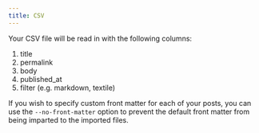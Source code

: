 ```yaml
---
title: CSV
---
```


Your CSV file will be read in with the following columns:

1. title
2. permalink
3. body
4. published_at
5. filter (e.g. markdown, textile)

If you wish to specify custom front matter for each of your posts, you
can use the `--no-front-matter` option to prevent the default front matter
from being imparted to the imported files.
